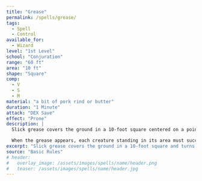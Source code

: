 ```yaml
---
title: "Grease"
permalink: /spells/grease/
tags:
  - Spell
  - Control
available_for:
  - Wizard
level: "1st Level"
school: "Conjuration"
range: "60 ft"
area: "10 ft"
shape: "Square"
comp:
  - V
  - S
  - M
material: "a bit of pork rind or butter"
duration: "1 Minute"
attack: "DEX Save"
effect: "Prone"
description: |
  Slick grease covers the ground in a 10-foot square centered on a point within range and turns it into difficult terrain for the duration.

  When the grease appears, each creature standing in its area must succeed on a Dexterity saving throw or fall prone. A creature that enters the area or ends its turn there must also succeed on a Dexterity saving throw or fall [prone](/rules/conditions/#prone/).
excerpt: "Slick grease covers the ground in a 10-foot square and turns it into difficult terrain for the duration."
source: "Basic Rules"
# header:
#   overlay_image: /assets/images/spells/name/header.png
#   teaser: /assets/images/spells/name/header.jpg
---
```

